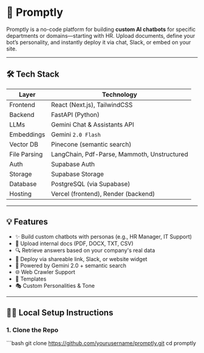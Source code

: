 # 🚀 Promptly

Promptly is a no-code platform for building **custom AI chatbots** for specific departments or domains—starting with HR. Upload documents, define your bot’s personality, and instantly deploy it via chat, Slack, or embed on your site.

---

## 🛠️ Tech Stack

| Layer         | Technology                            |
|---------------|----------------------------------------|
| Frontend      | React (Next.js), TailwindCSS           |
| Backend       | FastAPI (Python)                       |
| LLMs          | Gemini Chat & Assistants API           |
| Embeddings    | Gemini `2.0 Flash`        |
| Vector DB     | Pinecone (semantic search)             |
| File Parsing  | LangChain, Pdf-Parse, Mammoth, Unstructured |
| Auth          | Supabase Auth            |
| Storage       | Supabase Storage               |
| Database      | PostgreSQL (via Supabase)   |
| Hosting       | Vercel (frontend), Render (backend)    |

---

## 💡 Features

- ✨ Build custom chatbots with personas (e.g., HR Manager, IT Support)
- 📁 Upload internal docs (PDF, DOCX, TXT, CSV)
- 🔍 Retrieve answers based on your company's real data
- 🔗 Deploy via shareable link, Slack, or website widget
- 🧠 Powered by Gemini 2.0 + semantic search
- 🌐 Web Crawler Support
- 🧩 Templates
- 🎭 Custom Personalities & Tone
---

## 🧑‍💻 Local Setup Instructions

### 1. Clone the Repo

\`\`\`bash
git clone https://github.com/yourusername/promptly.git
cd promptly
